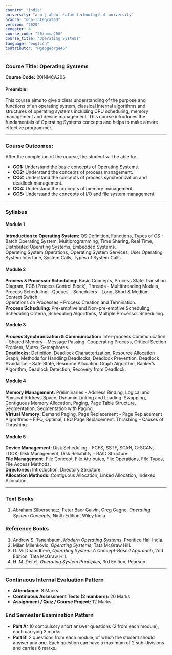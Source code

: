 ```yaml
---
country: "india"
university: "a-p-j-abdul-kalam-technological-university"
branch: "mca-integrated"
version: "2020"
semester: 4
course_code: "20inmca206"
course_title: "Operating Systems"
language: "english"
contributor: "@geogeorge46"
---
```


### **Course Title:** Operating Systems  
**Course Code:** 20INMCA206  

#### **Preamble:**  
This course aims to give a clear understanding of the purpose and functions of an operating system, classical internal algorithms and structures of operating systems including CPU scheduling, memory management and device management. This course introduces the fundamentals of Operating Systems concepts and helps to make a more effective programmer.  

---

### **Course Outcomes:**  
After the completion of the course, the student will be able to:  
- **CO1:** Understand the basic concepts of Operating Systems.  
- **CO2:** Understand the concepts of process management.  
- **CO3:** Understand the concepts of process synchronization and deadlock management.  
- **CO4:** Understand the concepts of memory management.  
- **CO5:** Understand the concepts of I/O and file system management.  

---

### **Syllabus**

#### **Module 1**  
**Introduction to Operating System:** OS Definition, Functions, Types of OS - Batch Operating System, Multiprogramming, Time Sharing, Real Time, Distributed Operating Systems, Embedded Systems.  
Operating System Operations, Operating System Services, User Operating System Interface, System Calls, Types of System Calls.  

#### **Module 2**  
**Process & Processor Scheduling:** Basic Concepts, Process State Transition Diagram, PCB (Process Control Block), Threads - Multithreading Models, Process Scheduling – Queues – Schedulers – Long, Short & Medium – Context Switch.  
Operations on Processes – Process Creation and Termination.  
**Process Scheduling:** Pre-emptive and Non-pre-emptive Scheduling, Scheduling Criteria, Scheduling Algorithms, Multiple Processor Scheduling.  

#### **Module 3**  
**Process Synchronization & Communication:** Inter-process Communication – Shared Memory – Message Passing. Cooperating Process, Critical Section Problem, Mutex, Semaphores.  
**Deadlocks:** Definition, Deadlock Characterization, Resource Allocation Graph, Methods for Handling Deadlocks, Deadlock Prevention, Deadlock Avoidance – Safe State, Resource Allocation Graph Algorithm, Banker’s Algorithm, Deadlock Detection, Recovery from Deadlock.  

#### **Module 4**  
**Memory Management:** Preliminaries - Address Binding, Logical and Physical Address Space, Dynamic Linking and Loading. Swapping, Contiguous Memory Allocation, Paging, Page Table Structure, Segmentation, Segmentation with Paging.  
**Virtual Memory:** Demand Paging, Page Replacement - Page Replacement Algorithms – FIFO, Optimal, LRU Page Replacement. Thrashing – Causes of Thrashing.  

#### **Module 5**  
**Device Management:** Disk Scheduling – FCFS, SSTF, SCAN, C-SCAN, LOOK; Disk Management, Disk Reliability – RAID Structure.  
**File Management:** File Concept, File Attributes, File Operations, File Types, File Access Methods.  
**Directories:** Introduction, Directory Structure.  
**Allocation Methods:** Contiguous Allocation, Linked Allocation, Indexed Allocation.  

---

### **Text Books**
1. Abraham Silberschatz, Peter Baer Galvin, Greg Gagne, *Operating System Concepts*, Ninth Edition, Wiley India.  

### **Reference Books**
1. Andrew S. Tanenbaum, *Modern Operating Systems*, Prentice Hall India.  
2. Milan Milenkovic, *Operating Systems*, Tata McGraw Hill.  
3. D. M. Dhamdhere, *Operating System: A Concept-Based Approach*, 2nd Edition, Tata McGraw Hill.  
4. H. M. Deitel, *Operating System Principles*, 3rd Edition, Pearson.  

---

### **Continuous Internal Evaluation Pattern**
- **Attendance:** 8 Marks  
- **Continuous Assessment Tests (2 numbers):** 20 Marks  
- **Assignment / Quiz / Course Project:** 12 Marks  

### **End Semester Examination Pattern**
- **Part A:** 10 compulsory short answer questions (2 from each module), each carrying 3 marks.  
- **Part B:** 2 questions from each module, of which the student should answer any one. Each question can have a maximum of 2 sub-divisions and carries 6 marks.
